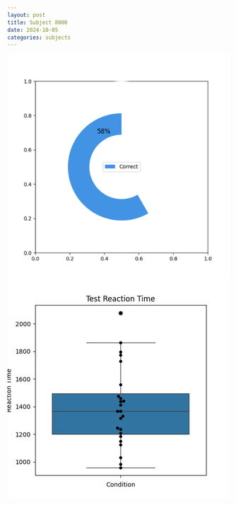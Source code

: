 ```yaml
---
layout: post
title: Subject 8000
date: 2024-10-05
categories: subjects
---
```


![](data/8000/run-4/8000_FN_acc_test.png)
![](data/8000/run-4/8000_FN_rt.png)
